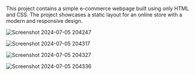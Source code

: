 This project contains a simple e-commerce webpage built using only HTML and CSS. The project showcases a static layout for an online store with a modern and responsive design.

![Screenshot 2024-07-05 204247](https://github.com/anushka-zade/HTML-CSS-/assets/163355213/82ff77aa-8cd9-4d04-81be-ee40bf8a008c)

![Screenshot 2024-07-05 204317](https://github.com/anushka-zade/HTML-CSS-/assets/163355213/0a04f32b-811d-48d8-93f2-069bde85bb0c)

![Screenshot 2024-07-05 204327](https://github.com/anushka-zade/HTML-CSS-/assets/163355213/f97e984e-fb68-46cf-8d32-7af2f39d35ec)

![Screenshot 2024-07-05 204336](https://github.com/anushka-zade/HTML-CSS-/assets/163355213/15929e5b-832a-438e-8cc9-f836fb515fa2)
